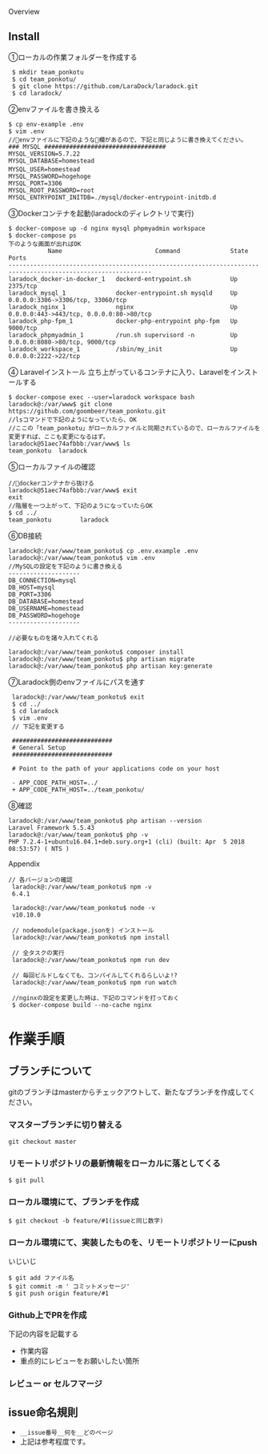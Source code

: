 
Overview

## Install

①ローカルの作業フォルダーを作成する
```
 $ mkdir team_ponkotu
 $ cd team_ponkotu/
 $ git clone https://github.com/LaraDock/laradock.git
 $ cd laradock/
```

②envファイルを書き換える
```
$ cp env-example .env
$ vim .env 
//envファイルに下記のような欄があるので、下記と同じように書き換えてください。
### MYSQL ##################################
MYSQL_VERSION=5.7.22 
MYSQL_DATABASE=homestead 
MYSQL_USER=homestead　
MYSQL_PASSWORD=hogehoge
MYSQL_PORT=3306
MYSQL_ROOT_PASSWORD=root
MYSQL_ENTRYPOINT_INITDB=./mysql/docker-entrypoint-initdb.d
```

③Dockerコンテナを起動(laradockのディレクトリで実行)
```
$ docker-compose up -d nginx mysql phpmyadmin workspace
$ docker-compose ps
下のような画面が出ればOK
           Name                          Command              State                    Ports                  
--------------------------------------------------------------------------------------------------------------
laradock_docker-in-docker_1   dockerd-entrypoint.sh           Up      2375/tcp                                
laradock_mysql_1              docker-entrypoint.sh mysqld     Up      0.0.0.0:3306->3306/tcp, 33060/tcp       
laradock_nginx_1              nginx                           Up      0.0.0.0:443->443/tcp, 0.0.0.0:80->80/tcp
laradock_php-fpm_1            docker-php-entrypoint php-fpm   Up      9000/tcp                                
laradock_phpmyadmin_1         /run.sh supervisord -n          Up      0.0.0.0:8080->80/tcp, 9000/tcp          
laradock_workspace_1          /sbin/my_init                   Up      0.0.0.0:2222->22/tcp      
```

④ Laravelインストール
立ち上がっているコンテナに入り、Laravelをインストールする

```
$ docker-compose exec --user=laradock workspace bash
laradock@:/var/www$ git clone https://github.com/goombeer/team_ponkotu.git
//lsコマンドで下記のようになっていたら、OK
//ここの「team_ponkotu」がローカルファイルと同期されているので、ローカルファイルを変更すれば、ここも変更になるはず。
laradock@51aec74afbbb:/var/www$ ls
team_ponkotu  laradock
```

⑤ローカルファイルの確認
```
//dockerコンテナから抜ける
laradock@51aec74afbbb:/var/www$ exit
exit
//階層を一つ上がって、下記のようになっていたらOK
$ cd ../
team_ponkotu		laradock
```
⑥DB接続
```
laradock@:/var/www/team_ponkotu$ cp .env.example .env
laradock@:/var/www/team_ponkotu$ vim .env
//MySQLの設定を下記のように書き換える
--------------------
DB_CONNECTION=mysql
DB_HOST=mysql
DB_PORT=3306
DB_DATABASE=homestead
DB_USERNAME=homestead
DB_PASSWORD=hogehoge
--------------------

//必要なものを諸々入れてくれる

laradock@:/var/www/team_ponkotu$ composer install
laradock@:/var/www/team_ponkotu$ php artisan migrate
laradock@:/var/www/team_ponkotu$ php artisan key:generate
```

⑦Laradock側のenvファイルにパスを通す
```
 laradock@:/var/www/team_ponkotu$ exit
 $ cd ../
 $ cd laradock
 $ vim .env
 // 下記を変更する

 ############################
 # General Setup
 ############################
 
 # Point to the path of your applications code on your host
 
 - APP_CODE_PATH_HOST=../  
 + APP_CODE_PATH_HOST=../team_ponkotu/
```

⑧確認
```
laradock@:/var/www/team_ponkotu$ php artisan --version
Laravel Framework 5.5.43
laradock@:/var/www/team_ponkotu$ php -v
PHP 7.2.4-1+ubuntu16.04.1+deb.sury.org+1 (cli) (built: Apr  5 2018 08:53:57) ( NTS )
```

Appendix
```
// 各バージョンの確認
 laradock@:/var/www/team_ponkotu$ npm -v
 6.4.1
 
 laradock@:/var/www/team_ponkotu$ node -v
 v10.10.0
 
 // nodemodule(package.jsonを) インストール
 laradock@:/var/www/team_ponkotu$ npm install
 
 // 全タスクの実行
 laradock@:/var/www/team_ponkotu$ npm run dev
 
 // 毎回ビルドしなくても、コンパイルしてくれるらしいよ!?
 laradock@:/var/www/team_ponkotu$ npm run watch

 //nginxの設定を変更した時は、下記のコマンドを打っておく
 $ docker-compose build --no-cache nginx 
```

# 作業手順
## ブランチについて
gitのブランチはmasterからチェックアウトして、新たなブランチを作成してください。

### マスターブランチに切り替える
```
git checkout master
```

### リモートリポジトリの最新情報をローカルに落としてくる 
```
$ git pull
```

### ローカル環境にて、ブランチを作成
```
$ git checkout -b feature/#1(issueと同じ数字)
```

### ローカル環境にて、実装したものを、リモートリポジトリーにpush
いじいじ
```
$ git add ファイル名
$ git commit -m ' コミットメッセージ'
$ git push origin feature/#1
```
### Github上でPRを作成
下記の内容を記載する 
 - 作業内容
 - 重点的にレビューをお願いしたい箇所

### レビュー or セルフマージ

## issue命名規則
- `__issue番号__何を__どのページ`
- 上記は参考程度です。
